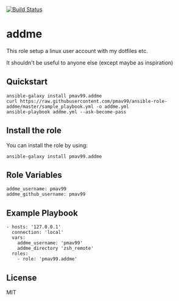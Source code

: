 [![Build Status](https://travis-ci.com/pmav99/ansible-role-addme.svg?branch=master)](https://travis-ci.com/pmav99/ansible-role-addme)

addme
=====

This role setup a linux user account with my dotfiles etc.

It shouldn't be useful to anyone else (except maybe as inspiration)

Quickstart
----------

    ansible-galaxy install pmav99.addme
    curl https://raw.githubusercontent.com/pmav99/ansible-role-addme/master/sample_playbook.yml -o addme.yml
    ansible-playbook addme.yml --ask-become-pass

Install the role
----------------

You can install the role by using:

    ansible-galaxy install pmav99.addme

Role Variables
--------------

    addme_username: pmav99
    addme_github_username: pmav99

Example Playbook
----------------

    - hosts: '127.0.0.1'
      connection: 'local'
      vars:
        addme_username: 'pmav99'
        addme_directory 'zsh_remote'
      roles:
        - role: 'pmav99.addme'

License
-------

MIT
